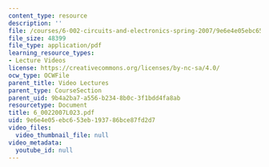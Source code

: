 ```yaml
---
content_type: resource
description: ''
file: /courses/6-002-circuits-and-electronics-spring-2007/9e6e4e05ebc653eb193786bce87fd2d7_6_0022007L023.pdf
file_size: 48399
file_type: application/pdf
learning_resource_types:
- Lecture Videos
license: https://creativecommons.org/licenses/by-nc-sa/4.0/
ocw_type: OCWFile
parent_title: Video Lectures
parent_type: CourseSection
parent_uid: 9b4a2ba7-a556-b234-8b0c-3f1bdd4fa8ab
resourcetype: Document
title: 6_0022007L023.pdf
uid: 9e6e4e05-ebc6-53eb-1937-86bce87fd2d7
video_files:
  video_thumbnail_file: null
video_metadata:
  youtube_id: null
---
```

